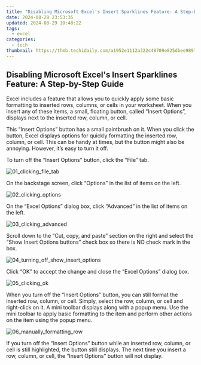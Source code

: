```yaml
---
title: "Disabling Microsoft Excel's Insert Sparklines Feature: A Step-by-Step Guide"
date: 2024-08-28 23:53:35
updated: 2024-08-29 10:48:22
tags:
  - excel
categories:
  - tech
thumbnail: https://thmb.techidaily.com/a1952e1112a322c48709e825dbee9897ba132a48df48b3f0ca917e7642a4b4a3.png
---
```


## Disabling Microsoft Excel's Insert Sparklines Feature: A Step-by-Step Guide

Excel includes a feature that allows you to quickly apply some basic formatting to inserted rows, columns, or cells in your worksheet. When you insert any of these items, a small, floating button, called “Insert Options”, displays next to the inserted row, column, or cell.

 This “Insert Options” button has a small paintbrush on it. When you click the button, Excel displays options for quickly formatting the inserted row, column, or cell. This can be handy at times, but the button might also be annoying. However, it’s easy to turn it off.

 To turn off the “Insert Options” button, click the “File” tab.

![01_clicking_file_tab](https://static1.howtogeekimages.com/wordpress/wp-content/uploads/2015/07/01_clicking_file_tab3.png) 

 On the backstage screen, click “Options” in the list of items on the left.

![02_clicking_options](https://static1.howtogeekimages.com/wordpress/wp-content/uploads/2015/07/02_clicking_options2.png) 

 On the “Excel Options” dialog box, click “Advanced” in the list of items on the left.

![03_clicking_advanced](https://static1.howtogeekimages.com/wordpress/wp-content/uploads/2015/07/03_clicking_advanced1.png) 

 Scroll down to the “Cut, copy, and paste” section on the right and select the “Show Insert Options buttons” check box so there is NO check mark in the box.

![04_turning_off_show_insert_options](https://static1.howtogeekimages.com/wordpress/wp-content/uploads/2015/07/04_turning_off_show_insert_options.png) 

 Click “OK” to accept the change and close the “Excel Options” dialog box.

![05_clicking_ok](https://static1.howtogeekimages.com/wordpress/wp-content/uploads/2015/07/05_clicking_ok.png) 

 When you turn off the “Insert Options” button, you can still format the inserted row, column, or cell. Simply, select the row, column, or cell and right-click on it. A mini toolbar displays along with a popup menu. Use the mini toolbar to apply basic formatting to the item and perform other actions on the item using the popup menu.

![06_manually_formatting_row](https://static1.howtogeekimages.com/wordpress/wp-content/uploads/2015/07/06_manually_formatting_row.png) 

 If you turn off the “Insert Options” button while an inserted row, column, or cell is still highlighted, the button still displays. The next time you insert a row, column, or cell, the “Insert Options” button will not display.

<ins class="adsbygoogle"
     style="display:block"
     data-ad-format="autorelaxed"
     data-ad-client="ca-pub-7571918770474297"
     data-ad-slot="1223367746"></ins>



<ins class="adsbygoogle"
     style="display:block"
     data-ad-client="ca-pub-7571918770474297"
     data-ad-slot="8358498916"
     data-ad-format="auto"
     data-full-width-responsive="true"></ins>
